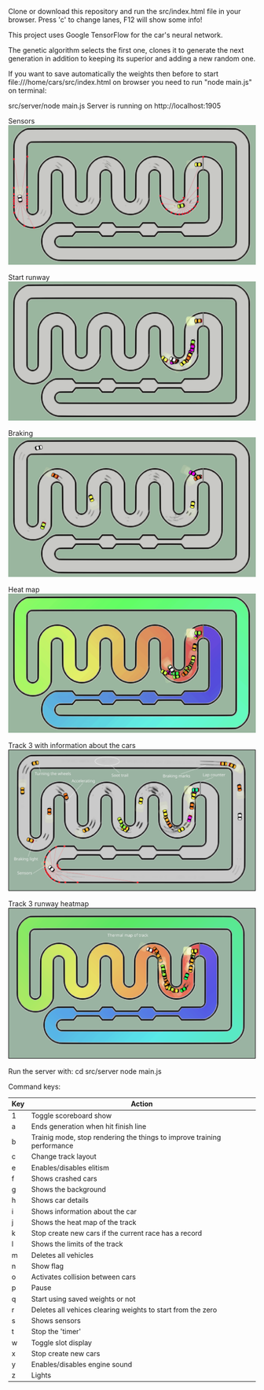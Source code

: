 Clone or download this repository and run the src/index.html file in your browser.
Press 'c' to change lanes, F12 will show some info!

This project uses Google TensorFlow for the car's neural network.

The genetic algorithm selects the first one, clones it to generate the next generation in addition to keeping its superior and adding a new random one.

If you want to save automatically the weights then before to start file:///home/cars/src/index.html on browser you need to run "node main.js" on terminal:

src/server/node main.js
Server is running on http://localhost:1905

Sensors
![Alt Text](src/assets/p3-sensor.gif)

Start runway
![Alt Text](src/assets/p3-start.gif)

Braking
![Alt Text](src/assets/p3-braking.gif)

Heat map
![Alt Text](src/assets/p3-heatmap.gif)

Track 3 with information about the cars
![Alt text](src/assets/p3-infocar.png?raw=true "track print")

Track 3 runway heatmap
![Alt text](src/assets/p3-thermalmap.png?raw=true "track print")

Run the server with: 
cd src/server
node main.js

Command keys:

Key | Action
----|-----------------
1   | Toggle scoreboard show
a   | Ends generation when hit finish line
b   | Trainig mode, stop rendering the things to improve training performance
c   | Change track layout
e   | Enables/disables elitism
f   | Shows crashed cars
g   | Shows the background
h   | Shows car details
i   | Shows information about the car
j   | Shows the heat map of the track
k   | Stop create new cars if the current race has a record
l   | Shows the limits of the track
m   | Deletes all vehicles
n   | Show flag
o   | Activates collision between cars
p   | Pause
q   | Start using saved weights or not
r   | Deletes all vehices clearing weights to start from the zero
s   | Shows sensors
t   | Stop the 'timer'
w   | Toggle slot display
x   | Stop create new cars
y   | Enables/disables engine sound
z   | Lights